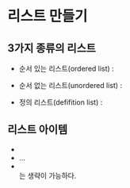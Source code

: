 # 리스트 만들기


## 3가지 종류의 리스트

- 순서 있는 리스트(ordered list) : <ol> </ol>

- 순서 없는 리스트(unordered list) : <ul> </ul>

- 정의 리스트(defifition list) : <dl> </dl>


## 리스트 아이템

- <li> ... </li>


- </li>는 생략이 가능하다.